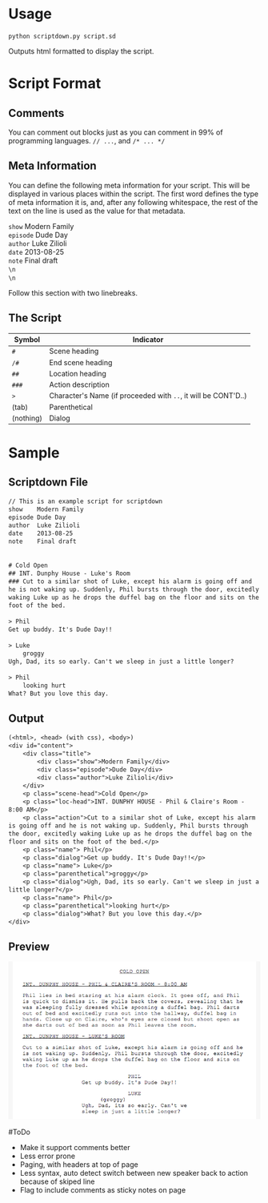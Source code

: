 # Usage

	python scriptdown.py script.sd

Outputs html formatted to display the script.

# Script Format
## Comments

You can comment out blocks just as you can comment in 99% of programming languages. `// ...`, and `/* ... */`

## Meta Information

You can define the following meta information for your script. This will be displayed in various places within the script. The first word defines the type of meta information it is, and, after any following whitespace, the rest of the text on the line is used as the value for that metadata.

`show`    Modern Family  
`episode` Dude Day  
`author`  Luke Zilioli  
`date`    2013-08-25  
`note`    Final draft  
`\n`  
`\n`  

Follow this section with two linebreaks.

## The Script

Symbol | Indicator
------ | ---------
`#` | Scene heading
`/#` | End scene heading
`##` | Location heading
`###` | Action description
`>` | Character's Name (if proceeded with `..`, it will be CONT'D..)
(tab) | Parenthetical
(nothing) | Dialog

# Sample

## Scriptdown File

	// This is an example script for scriptdown
	show 	Modern Family
	episode Dude Day
	author 	Luke Zilioli
	date    2013-08-25
	note    Final draft


	# Cold Open
	## INT. Dunphy House - Luke's Room
	### Cut to a similar shot of Luke, except his alarm is going off and he is not waking up. Suddenly, Phil bursts through the door, excitedly waking Luke up as he drops the duffel bag on the floor and sits on the foot of the bed.

	> Phil
	Get up buddy. It's Dude Day!!

	> Luke
		groggy
	Ugh, Dad, its so early. Can't we sleep in just a little longer?

	> Phil
		looking hurt
	What? But you love this day.

## Output

	(<html>, <head> (with css), <body>)
	<div id="content">
		<div class="title">
			<div class="show">Modern Family</div>
			<div class="episode">Dude Day</div>
			<div class="author">Luke Zilioli</div>
		</div>
		<p class="scene-head">Cold Open</p>
		<p class="loc-head">INT. DUNPHY HOUSE - Phil & Claire's Room - 8:00 AM</p>
		<p class="action">Cut to a similar shot of Luke, except his alarm is going off and he is not waking up. Suddenly, Phil bursts through the door, excitedly waking Luke up as he drops the duffel bag on the floor and sits on the foot of the bed.</p>
		<p class="name"> Phil</p>
		<p class="dialog">Get up buddy. It's Dude Day!!</p>
		<p class="name"> Luke</p>
		<p class="parenthetical">groggy</p>
		<p class="dialog">Ugh, Dad, its so early. Can't we sleep in just a little longer?</p>
		<p class="name"> Phil</p>
		<p class="parenthetical">looking hurt</p>
		<p class="dialog">What? But you love this day.</p>
	</div>

## Preview

![](screenshot.png)

#ToDo

* Make it support comments better
* Less error prone
* Paging, with headers at top of page
* Less syntax, auto detect switch between new speaker back to action because of skiped line
* Flag to include comments as sticky notes on page
